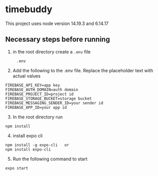 # timebuddy
This project uses node version 14.19.3 and 6.14.17

## Necessary steps before running

1. in the root directory create a `.env` file

```
     .env
```

2. Add the following to the .env file. Replace the placeholder text with actual values

```
FIREBASE_API_KEY=app key
FIREBASE_AUTH_DOMAIN=auth domain
FIREBASE_PROJECT_ID=project id
FIREBASE_STORAGE_BUCKET=storage bucket
FIREBASE_MESSAGING_SENDER_ID=your sender id
FIREBASE_APP_ID=your app id
```
3. In the root directory run

```
npm install
```
4. install expo cli


```
npm install -g expo-cli   or
npm install expo-cli
```

5. Run the following command to start

```
expo start
```
